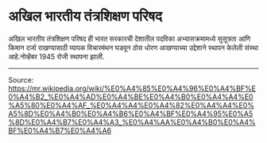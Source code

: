 # अखिल भारतीय तंत्रशिक्षण परिषद

अखिल भारतीय तंत्रशिक्षण परिषद ही भारत सरकारची देशातील पदविका अभ्यासक्रमामध्ये सुसूत्रता आणि किमान दर्जा राखण्यासाठी व्यापक विचारमंथन घडवून ठोस धोरण आखण्याच्या उद्देशाने स्थापन केलेली संस्था आहे.नोव्हेंबर 1945 रोजी स्थापना झाली.

---
Source: https://mr.wikipedia.org/wiki/%E0%A4%85%E0%A4%96%E0%A4%BF%E0%A4%B2_%E0%A4%AD%E0%A4%BE%E0%A4%B0%E0%A4%A4%E0%A5%80%E0%A4%AF_%E0%A4%A4%E0%A4%82%E0%A4%A4%E0%A5%8D%E0%A4%B0%E0%A4%B6%E0%A4%BF%E0%A4%95%E0%A5%8D%E0%A4%B7%E0%A4%A3_%E0%A4%AA%E0%A4%B0%E0%A4%BF%E0%A4%B7%E0%A4%A6
